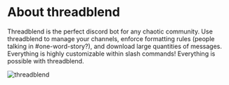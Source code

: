 # About threadblend

Threadblend is the perfect discord bot for any chaotic community. Use threadblend to manage your channels, enforce formatting rules (people talking in #one-word-story?), and download large quantities of messages. Everything is highly customizable within slash commands! Everything is possible with threadblend.

![threadblend](https://github.com/J0m1ty/threadblend/assets/60862595/4ae1799e-0cab-4ee9-aaaf-cdb65ea2df93)
